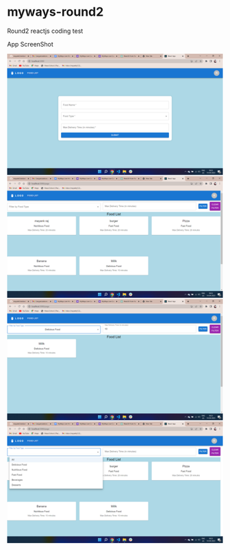 # myways-round2
Round2 reactjs coding test

App ScreenShot

![Preview1](1.png)
![Preview2](2.png)
![Preview3](3.png)
![Preview4](4.png)